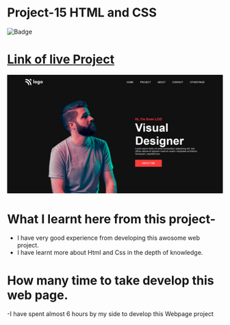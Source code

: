 # Project-15 HTML and CSS

![Badge](https://img.shields.io/badge/project--15-Visual--Designer-green)

# [Link of live Project](https://vdesigner.netlify.app/)

![Images](./img/landingpage.jpeg)

# What I learnt here from this project-

- I have very good experience from developing this awosome web project.
- I have learnt more about Html and Css in the depth of knowledge.

# How many time to take develop this web page.

-I have spent almost 6 hours by my side to develop this Webpage project
